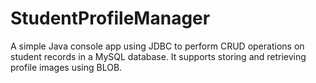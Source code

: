 # StudentProfileManager
A simple Java console app using JDBC to perform CRUD operations on student records in a MySQL database. It supports storing and retrieving profile images using BLOB.

